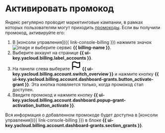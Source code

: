 # Активировать промокод

Яндекс регулярно проводит маркетинговые кампании, в рамках которых пользователям могут приходить [промокоды](../concepts/promo-code.md). Если вы получили промокод, активируйте его:
1. В [консоли управления]({{ link-console-billing }}) нажмите значок ![image](../../_assets/main-menu.svg) и выберите сервис **{{ billing-name }}**.
1. Выберите аккаунт на странице **{{ ui-key.yacloud.billing.label_accounts }}**.
1. На панели слева выберите ![image](../../_assets/billing/flag.svg) **{{ ui-key.yacloud.billing.account.switch_overview }}** и нажмите кнопку **{{ ui-key.yacloud.billing.account.dashboard-grants.button_activate-grant }}**. Эта кнопка появляется только, когда промокод стал доступен.
1. Введите промокод и нажмите кнопку **{{ ui-key.yacloud.billing.account.dashboard.popup-grant-activation_button_activate }}**.

Вся информация о добавленном промокоде будет доступна  в [консоли управления]({{ link-console-billing }}) в блоке **{{ ui-key.yacloud.billing.account.dashboard-grants.section_grants }}**.


